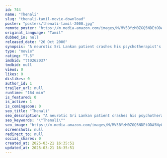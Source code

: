 ```yaml
---
id: 744
name: "Thenali"
slug: "thenali-tamil-movie-download"
poster: "posters/thenali-tamil-2000.jpg"
remote_poster: "https://m.media-amazon.com/images/M/MV5BYzM0ZGQ5NDEtODA5Ny00YWE1LTgyODUtM2UyNzJjMjk5NGQyXkEyXkFqcGc@._V1_SX300.jpg"
original_language: "Tamil"
dubbed_in: null
released_date: "26 Oct 2000"
synopsis: "A neurotic Sri Lankan patient crashes his psychotherapist's family vacation in Kodaikanal."
type: "movie"
rating: "7.5"
imdbid: "tt0262037"
tmdbid: null
views: 0
likes: 0
dislikes: 0
author_id: 1
trailer_url: null
runtime: "164 min"
is_featured: 0
is_active: 1
is_comingsoon: 0
seo_title: "Thenali"
seo_description: "A neurotic Sri Lankan patient crashes his psychotherapist's family vacation in Kodaikanal."
seo_keywords: "\"Thenali\""
seo_image: "https://m.media-amazon.com/images/M/MV5BYzM0ZGQ5NDEtODA5Ny00YWE1LTgyODUtM2UyNzJjMjk5NGQyXkEyXkFqcGc@._V1_SX300.jpg"
screenshots: null
redirect_to: null
social_shares: 0
created_at: 2025-03-21 16:35:51
updated_at: 2025-03-21 16:35:51
---
```


